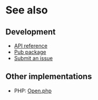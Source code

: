 # See also

## Development
- [API reference](https://api.belin.io/open.dart)
- [Pub package](https://pub.dev/packages/open)
- [Submit an issue](https://git.belin.io/cedx/open.dart/issues)

## Other implementations
- PHP: [Open.php](https://docs.belin.io/open.php)
